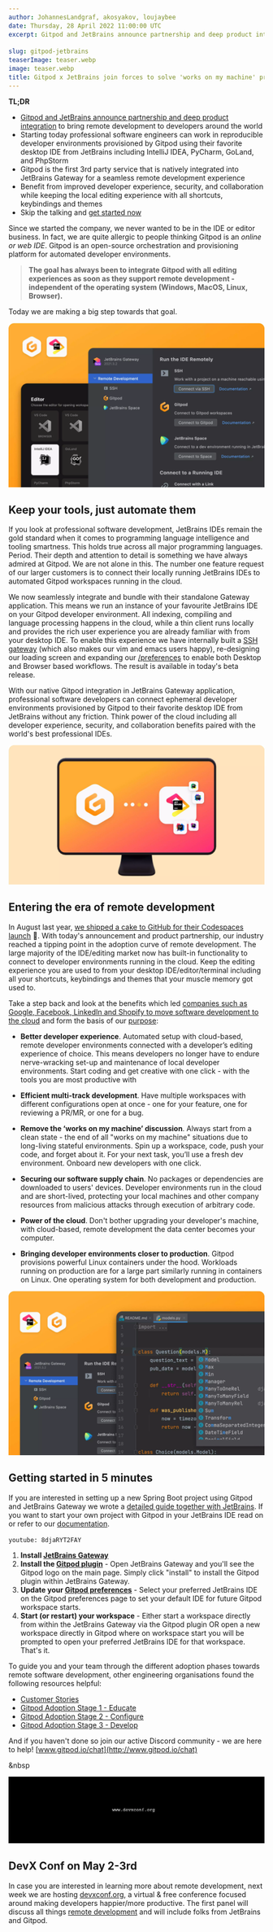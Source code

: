 ```yaml
---
author: JohannesLandgraf, akosyakov, loujaybee
date: Thursday, 28 April 2022 11:00:00 UTC
excerpt: Gitpod and JetBrains announce partnership and deep product integration to bring remote development to developers around the world

slug: gitpod-jetbrains
teaserImage: teaser.webp
image: teaser.webp
title: Gitpod x JetBrains join forces to solve 'works on my machine' problem
---
```


<script context="module">
  export const prerender = true;
</script>

<script>
  import Quotes from "$lib/components/blog/gitpod-jetbrains-quotes.svelte";
</script>

**TL;DR**

- [Gitpod and JetBrains announce partnership and deep product integration](https://blog.jetbrains.com/blog/2022/02/24/jetbrains_partners_with_gitpod/) to bring remote development to developers around the world
- Starting today professional software engineers can work in reproducible developer environments provisioned by Gitpod using their favorite desktop IDE from JetBrains including IntelliJ IDEA, PyCharm, GoLand, and PhpStorm
- Gitpod is the first 3rd party service that is natively integrated into JetBrains Gateway for a seamless remote development experience
- Benefit from improved developer experience, security, and collaboration while keeping the local editing experience with all shortcuts, keybindings and themes
- Skip the talking and [get started now](https://www.gitpod.io/docs/integrations/jetbrains-gateway)

Since we started the company, we never wanted to be in the IDE or editor business. In fact, we are quite allergic to people thinking Gitpod is an _online or web IDE_. Gitpod is an open-source orchestration and provisioning platform for automated developer environments.

> **The goal has always been to integrate Gitpod with all editing experiences as soon as they support remote development - independent of the operating system (Windows, MacOS, Linux, Browser).**

Today we are making a big step towards that goal.

<Quotes />

![03](../../../static/images/blog/gitpod-jetbrains/03.webp)

## Keep your tools, just automate them

If you look at professional software development, JetBrains IDEs remain the gold standard when it comes to programming language intelligence and tooling smartness. This holds true across all major programming languages. Period. Their depth and attention to detail is something we have always admired at Gitpod. We are not alone in this. The number one feature request of our larger customers is to connect their locally running JetBrains IDEs to automated Gitpod workspaces running in the cloud.

We now seamlessly integrate and bundle with their standalone Gateway application. This means we run an instance of your favourite JetBrains IDE on your Gitpod developer environment. All indexing, compiling and language processing happens in the cloud, while a thin client runs locally and provides the rich user experience you are already familiar with from your desktop IDE. To enable this experience we have internally built a [SSH gateway](https://www.gitpod.io/blog/copy-paste-ssh-workspace-access) (which also makes our vim and emacs users happy), re-designing our loading screen and expanding our [/preferences](https://gitpod.io/preferences) to enable both Desktop and Browser based workflows. The result is available in today's beta release.

With our native Gitpod integration in JetBrains Gateway application, professional software developers can connect ephemeral developer environments provisioned by Gitpod to their favorite desktop IDE from JetBrains without any friction. Think power of the cloud including all developer experience, security, and collaboration benefits paired with the world's best professional IDEs.

![01](../../../static/images/blog/gitpod-jetbrains/01.webp)

## Entering the era of remote development

In August last year, [we shipped a cake to GitHub for their Codespaces launch](https://www.gitpod.io/blog/cake) 🎂. With today's announcement and product partnership, our industry reached a tipping point in the adoption curve of remote development. The large majority of the IDE/editing market now has built-in functionality to connect to developer environments running in the cloud. Keep the editing experience you are used to from your desktop IDE/editor/terminal including all your shortcuts, keybindings and themes that your muscle memory got used to.

Take a step back and look at the benefits which led [companies such as Google, Facebook, LinkedIn and Shopify to move software development to the cloud](https://gitpod.notion.site/Gitpod-Adoption-Stage-1-Educate-ed7b95be23e244c388e46fa3596ff2f5) and form the basis of our [purpose](https://www.notion.so/gitpod/Gitpod-s-Direction-be35d064c0704fbda61c542b84e07ef6):

- **Better developer experience**. Automated setup with cloud-based, remote developer environments connected with a developer’s editing experience of choice. This means developers no longer have to endure nerve-wracking set-up and maintenance of local developer environments. Start coding and get creative with one click - with the tools you are most productive with

- **Efficient multi-track development**. Have multiple workspaces with different configurations open at once - one for your feature, one for reviewing a PR/MR, or one for a bug.

- **Remove the ‘works on my machine’ discussion**. Always start from a clean state - the end of all "works on my machine" situations due to long-living stateful environments. Spin up a workspace, code, push your code, and forget about it. For your next task, you’ll use a fresh dev environment. Onboard new developers with one click.

- **Securing our software supply chain**. No packages or dependencies are downloaded to users' devices. Developer environments run in the cloud and are short-lived, protecting your local machines and other company resources from malicious attacks through execution of arbitrary code.

- **Power of the cloud**. Don't bother upgrading your developer's machine, with cloud-based, remote development the data center becomes your computer.

- **Bringing developer environments closer to production**. Gitpod provisions powerful Linux containers under the hood. Workloads running on production are for a large part similarly running in containers on Linux. One operating system for both development and production.

![02](../../../static/images/blog/gitpod-jetbrains/02.webp)

## Getting started in 5 minutes

If you are interested in setting up a new Spring Boot project using Gitpod and JetBrains Gateway we wrote a [detailed guide together with JetBrains](https://www.gitpod.io/guides/set-up-spring-boot-application-remotely-with-gitpod-and-jetBrains-gateway). If you want to start your own project with Gitpod in your JetBrains IDE read on or refer to our [documentation](https://www.gitpod.io/docs/integrations/jetbrains-gateway).

`youtube: 8djaRYT2FAY`

1. **Install [JetBrains Gateway](https://www.jetbrains.com/help/idea/remote-development-a.html#gateway)**
2. **Install the [Gitpod plugin](https://plugins.jetbrains.com/plugin/18438-gitpod-gateway)** - Open JetBrains Gateway and you'll see the Gitpod logo on the main page. Simply click "install" to install the Gitpod plugin within JetBrains Gateway.
3. **Update your [Gitpod preferences](https://gitpod.io/preferences)** - Select your preferred JetBrains IDE on the Gitpod preferences page to set your default IDE for future Gitpod workspace starts.
4. **Start (or restart) your workspace** - Either start a workspace directly from within the JetBrains Gateway via the Gitpod plugin OR open a new workspace directly in Gitpod where on workspace start you will be prompted to open your preferred JetBrains IDE for that workspace. That's it.

To guide you and your team through the different adoption phases towards remote software development, other engineering organisations found the following resources helpful:

- [Customer Stories](https://www.gitpod.io/customers)
- [Gitpod Adoption Stage 1 - Educate](https://www.notion.so/gitpod/Gitpod-Adoption-Stage-1-Educate-ed7b95be23e244c388e46fa3596ff2f5)
- [Gitpod Adoption Stage 2 - Configure](https://www.notion.so/gitpod/Gitpod-Adoption-Stage-2-Configure-a02f77be08df452a90cef00fb2d1edac)
- [Gitpod Adoption Stage 3 - Develop](https://www.notion.so/gitpod/Gitpod-Adoption-Stage-3-Develop-1340c1a8740a42118a68dc005a45d701)

And if you haven't done so join our active Discord community - we are here to help! [www.gitpod.io/chat](http://www.gitpod.io/chat)

&nbsp

![05](../../../static/images/blog/gitpod-jetbrains/05.webp)

## DevX Conf on May 2-3rd

In case you are interested in learning more about remote development, next week we are hosting [devxconf.org](https://devxconf.org/), a virtual & free conference focused around making developers happier/more productive. The first panel will discuss all things [remote development](https://devxconf.org/schedule) and will include folks from JetBrains and Gitpod.
